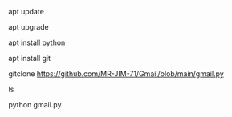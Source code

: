 apt update

apt upgrade

apt install python

apt install git

gitclone https://github.com/MR-JIM-71/Gmail/blob/main/gmail.py

ls

python gmail.py
